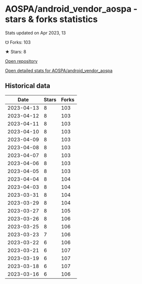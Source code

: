 # AOSPA/android_vendor_aospa - stars & forks statistics

Stats updated on Apr 2023, 13

☋ Forks: 103

★ Stars: 8

[Open repository](https://github.com/AOSPA/android_vendor_aospa)

[Open detailed stats for AOSPA/android_vendor_aospa](https://reviewgithub.com/rep/AOSPA/android_vendor_aospa)

## Historical data
| Date | Stars | Forks |
|------|-------|-------|
| 2023-04-13 | 8 | 103 | 
| 2023-04-12 | 8 | 103 | 
| 2023-04-11 | 8 | 103 | 
| 2023-04-10 | 8 | 103 | 
| 2023-04-09 | 8 | 103 | 
| 2023-04-08 | 8 | 103 | 
| 2023-04-07 | 8 | 103 | 
| 2023-04-06 | 8 | 103 | 
| 2023-04-05 | 8 | 103 | 
| 2023-04-04 | 8 | 104 | 
| 2023-04-03 | 8 | 104 | 
| 2023-03-31 | 8 | 104 | 
| 2023-03-29 | 8 | 104 | 
| 2023-03-27 | 8 | 105 | 
| 2023-03-26 | 8 | 106 | 
| 2023-03-25 | 8 | 106 | 
| 2023-03-23 | 7 | 106 | 
| 2023-03-22 | 6 | 106 | 
| 2023-03-21 | 6 | 107 | 
| 2023-03-19 | 6 | 107 | 
| 2023-03-18 | 6 | 107 | 
| 2023-03-16 | 6 | 106 | 

